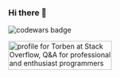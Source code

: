### Hi there 👋

![codewars badge](https://www.codewars.com/users/torbentee/badges/small)

<a href="https://stackoverflow.com/users/3262937/torben"><img src="https://stackoverflow.com/users/flair/3262937.png?theme=dark" width="208" height="58" alt="profile for Torben at Stack Overflow, Q&amp;A for professional and enthusiast programmers" title="profile for Torben at Stack Overflow, Q&amp;A for professional and enthusiast programmers"></a>

<!--
**torbentee/torbentee** is a ✨ _special_ ✨ repository because its `README.md` (this file) appears on your GitHub profile.

Here are some ideas to get you started:

- 🔭 I’m currently working on ...
- 🌱 I’m currently learning ...
- 👯 I’m looking to collaborate on ...
- 🤔 I’m looking for help with ...
- 💬 Ask me about ...
- 📫 How to reach me: ...
- 😄 Pronouns: ...
- ⚡ Fun fact: ...
-->
